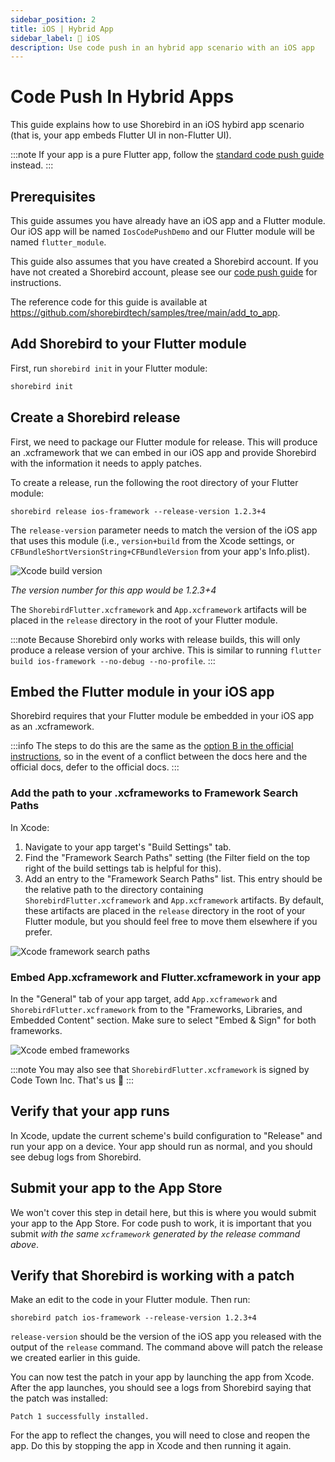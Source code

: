 ```yaml
---
sidebar_position: 2
title: iOS | Hybrid App
sidebar_label: 🍎 iOS
description: Use code push in an hybrid app scenario with an iOS app
---
```


# Code Push In Hybrid Apps

This guide explains how to use Shorebird in an iOS hybird app scenario (that is, your app embeds Flutter UI in non-Flutter UI).

:::note
If your app is a pure Flutter app, follow the [standard code push guide](../../code-push) instead.
:::

## Prerequisites

This guide assumes you have already have an iOS app and a Flutter module. Our
iOS app will be named `IosCodePushDemo` and our Flutter module will be named
`flutter_module`.

This guide also assumes that you have created a Shorebird account. If you have
not created a Shorebird account, please see our [code push guide](../../code-push)
for instructions.

The reference code for this guide is available at
https://github.com/shorebirdtech/samples/tree/main/add_to_app.

## Add Shorebird to your Flutter module

First, run `shorebird init` in your Flutter module:

```sh
shorebird init
```

## Create a Shorebird release

First, we need to package our Flutter module for release. This will produce an
.xcframework that we can embed in our iOS app and provide Shorebird with the
information it needs to apply patches.

To create a release, run the following the root directory of your Flutter module:

```
shorebird release ios-framework --release-version 1.2.3+4
```

The `release-version` parameter needs to match the version of the iOS app
that uses this module (i.e., `version+build` from the Xcode settings, or
`CFBundleShortVersionString+CFBundleVersion` from your app's Info.plist).

![Xcode build version](https://github.com/shorebirdtech/shorebird/assets/581764/314289ed-b3bd-46fa-b49a-cea7d482d831)

_The version number for this app would be 1.2.3+4_

The `ShorebirdFlutter.xcframework` and `App.xcframework` artifacts will be
placed in the `release` directory in the root of your Flutter module.

:::note
Because Shorebird only works with release builds, this will only produce a
release version of your archive. This is similar to running
`flutter build ios-framework --no-debug --no-profile`.
:::

## Embed the Flutter module in your iOS app

Shorebird requires that your Flutter module be embedded in your iOS app as an
.xcframework.

:::info
The steps to do this are the same as the
[option B in the official instructions](https://docs.flutter.dev/add-to-app/ios/project-setup#option-b---embed-frameworks-in-xcode),
so in the event of a conflict between the docs here and the official docs, defer
to the official docs.
:::

### Add the path to your .xcframeworks to Framework Search Paths

In Xcode:

1. Navigate to your app target's "Build Settings" tab.
2. Find the "Framework Search Paths" setting (the Filter field on the top right
   of the build settings tab is helpful for this).
3. Add an entry to the "Framework Search Paths" list. This entry should be the
   relative path to the directory containing `ShorebirdFlutter.xcframework` and
   `App.xcframework` artifacts. By default, these artifacts are placed in the
   `release` directory in the root of your Flutter module, but you should feel
   free to move them elsewhere if you prefer.

![Xcode framework search paths](https://github.com/shorebirdtech/shorebird/assets/581764/50f92f9c-4bf6-49ce-a4e7-664b8bf8283a)

### Embed App.xcframework and Flutter.xcframework in your app

In the "General" tab of your app target, add `App.xcframework` and
`ShorebirdFlutter.xcframework` from to the "Frameworks, Libraries, and Embedded
Content" section. Make sure to select "Embed & Sign" for both frameworks.

![Xcode embed frameworks](https://github.com/shorebirdtech/shorebird/assets/581764/fe5911bd-046b-47f9-a4d8-d8548e651bd6)

:::note
You may also see that `ShorebirdFlutter.xcframework` is signed by Code Town Inc.
That's us 🙂
:::

## Verify that your app runs

In Xcode, update the current scheme's build configuration to "Release" and run
your app on a device. Your app should run as normal, and you should see debug
logs from Shorebird.

## Submit your app to the App Store

We won't cover this step in detail here, but this is where you would submit your
app to the App Store. For code push to work, it is important that you submit
_with the same `xcframework` generated by the release command above_.

## Verify that Shorebird is working with a patch

Make an edit to the code in your Flutter module. Then run:

```
shorebird patch ios-framework --release-version 1.2.3+4
```

`release-version` should be the version of the iOS app you released with the
output of the `release` command. The command above will patch the release we
created earlier in this guide.

You can now test the patch in your app by launching the app from Xcode. After
the app launches, you should see a logs from Shorebird saying that the patch was
installed:

```
Patch 1 successfully installed.
```

For the app to reflect the changes, you will need to close and reopen the app.
Do this by stopping the app in Xcode and then running it again.
